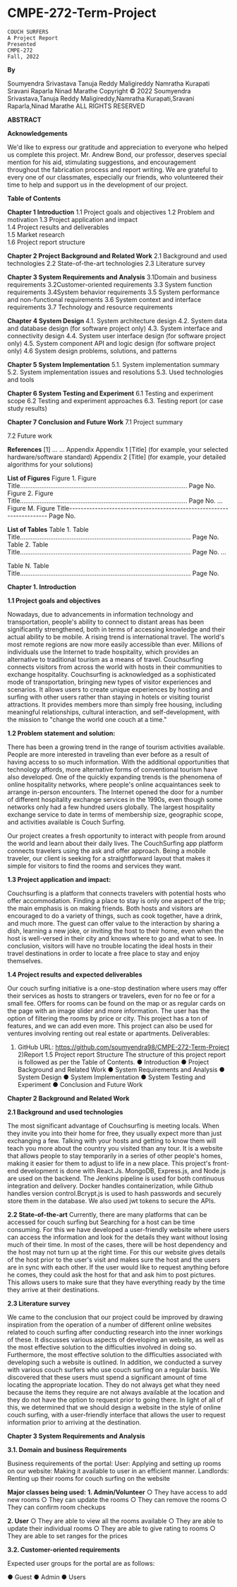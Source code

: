 # CMPE-272-Term-Project


    COUCH SURFERS
    A Project Report
    Presented 
    CMPE-272
    Fall, 2022


**By**

Soumyendra Srivastava
Tanuja Reddy Maligireddy
Namratha Kurapati
Sravani Raparla
Ninad Marathe
Copyright © 2022
Soumyendra Srivastava,Tanuja Reddy Maligireddy,Namratha Kurapati,Sravani Raparla,Ninad Marathe
ALL RIGHTS RESERVED

**ABSTRACT**
 

**Acknowledgements**


We'd like to express our gratitude and appreciation to everyone who helped us complete this project. Mr. Andrew Bond, our professor, deserves special mention for his aid, stimulating suggestions, and encouragement throughout the fabrication process and report writing. We are grateful to every one of our classmates, especially our friends, who volunteered their time to help and support us in the development of our project.



**Table of Contents**


**Chapter 1 Introduction**
1.1  Project goals and objectives
1.2  Problem and motivation
1.3  Project application and impact                                        
1.4  Project results and deliverables                                                                           
1.5  Market research                                                                                       
1.6  Project report structure     

**Chapter 2 Project Background and Related Work**
2.1  Background and used technologies
2.2 State-of-the-art technologies
2.3  Literature survey

**Chapter 3 System Requirements and Analysis**
3.1Domain and business requirements
3.2Customer-oriented requirements
3.3 System function requirements
3.4System behavior requirements
3.5	System performance and non-functional requirements
3.6	System context and interface requirements
3.7	Technology and resource requirements
 
**Chapter 4 System Design**
4.1.   System architecture design
4.2.   System data and database design (for software project only)
4.3.   System interface and connectivity design
4.4.   System user interface design (for software project only)
4.5.   System component API and logic design (for software project only)
4.6    System design problems, solutions, and patterns

**Chapter 5 System Implementation**
5.1.   System implementation summary
5.2.   System implementation issues and resolutions
5.3.   Used technologies and tools
 
**Chapter 6 System Testing and Experiment**
6.1    Testing and experiment scope
6.2    Testing and experiment approaches
6.3.   Testing report (or case study results)
 
**Chapter 7 Conclusion and Future Work**
7.1 Project summary

7.2 Future work
 
**References**
[1] …
…
Appendix
Appendix 1 [Title]  	(for example, your selected hardware/software standard)
Appendix 2 [Title]  	(for example, your detailed algorithms for your solutions)
 

**List of Figures**
Figure 1. Figure Title.............................................................................................. Page No.
Figure 2. Figure Title.............................................................................................. Page No.
…
Figure M. Figure Title---------------------------------------------------------------------- Page No.

**List of Tables**
Table 1. Table Title................................................................................................ Page No.
Table 2. Table Title................................................................................................ Page No.
…
 
Table N. Table Title................................................................................................ Page No.

**Chapter 1.  Introduction**
 
**1.1 Project goals and objectives**

Nowadays, due to advancements in information technology and transportation, people's ability to connect to distant areas has been significantly strengthened, both in terms of accessing knowledge and their actual ability to be mobile. A rising trend is international travel. The world's most remote regions are now more easily accessible than ever. Millions of individuals use the Internet to trade hospitality, which provides an alternative to traditional tourism as a means of travel.
Couchsurfing connects visitors from across the world with hosts in their communities to exchange hospitality.   Couchsurfing is acknowledged as a sophisticated mode of transportation, bringing new types of visitor experiences and scenarios. It allows users to create unique experiences by hosting and surfing with other users rather than staying in hotels or visiting tourist attractions. It provides members more than simply free housing, including meaningful relationships, cultural interaction, and self-development, with the mission to "change the world one couch at a time."


**1.2 Problem statement and solution:**

There has been a growing trend in the range of tourism activities available. People are more interested in traveling than ever before as a result of having access to so much information. With the additional opportunities that technology affords, more alternative forms of conventional tourism have also developed. One of the quickly expanding trends is the phenomena of online hospitality networks, where people's online acquaintances seek to arrange in-person encounters. The Internet opened the door for a number of different hospitality exchange services in the 1990s, even though some networks only had a few hundred users globally. The largest hospitality exchange service to date in terms of membership size, geographic scope, and activities available is Couch Surfing.

Our project creates a fresh opportunity to interact with people from around the world and learn about their daily lives.   The CouchSurfing app platform connects travelers using the ask and offer approach. Being a mobile traveler, our client is seeking for a straightforward layout that makes it simple for visitors to find the rooms and services they want.

**1.3 Project application and impact:**

Couchsurfing is a platform that connects travelers with potential hosts who offer accommodation. Finding a place to stay is only one aspect of the trip; the main emphasis is on making friends. Both hosts and visitors are encouraged to do a variety of things, such as cook together, have a drink, and much more.
The guest can offer value to the interaction by sharing a dish, learning a new joke, or inviting the host to their home, even when the host is well-versed in their city and knows where to go and what to see. In conclusion, visitors will have no trouble locating the ideal hosts in their travel destinations in order to locate a free place to stay and enjoy themselves.


**1.4 Project results and expected deliverables**

Our couch surfing initiative is a one-stop destination where users may offer their services as hosts to strangers or travelers, even for no fee or for a small fee.
Offers for rooms can be found on the map or as regular cards on the page with an image slider and more information.
The user has the option of filtering the rooms by price or city. This project has a ton of features, and we can add even more.
This project can also be used for ventures involving renting out real estate or apartments.
Deliverables:

1) GitHub URL: https://github.com/soumyendra98/CMPE-272-Term-Project
2)Report
1.5	Project report Structure
The structure of this project report is followed as per the Table of Contents.
●         	Introduction
●         	Project Background and Related Work
●         	System Requirements and Analysis
●         	System Design
●         	System Implementation
●         	System Testing and Experiment
●         	Conclusion and Future Work

 
**Chapter 2   Background and Related Work**
 
**2.1  Background and used technologies**

The most significant advantage of Couchsurfing is meeting locals. When they invite you into their home for free, they usually expect more than just exchanging a few. Talking with your hosts and getting to know them will teach you more about the country you visited than any tour. It is a website that allows people to stay temporarily in a series of other people's homes, making it easier for them to adjust to life in a new place. This project's front-end development is done with React.Js. MongoDB, Express.js, and Node.js are used on the backend. The Jenkins pipeline is used for both continuous integration and delivery. Docker handles containerization, while Github handles version control.Bcrypt.js is used to hash passwords and securely store them in the database. We also used jwt tokens to secure the APIs.

 
**2.2  State-of-the-art**
Currently, there are many platforms that can be accessed for couch surfing but Searching for a host can be time consuming. For this we have developed a user-friendly website where users can access the information and look for the details they want without losing much of their time. In most of the cases, there will be host dependency and the host may not turn up at the right time. For this our website gives details of the host prior to the user's visit and makes sure the host and the users are in sync with each other. If the user would like to request anything before he comes, they could ask the host for that and ask him to post pictures. This allows users to make sure that they have everything ready by the time they arrive at their destinations.
 
**2.3  Literature survey**

 We came to the conclusion that our project could be improved by drawing inspiration from the operation of a number of different online websites related to couch surfing after conducting research into the inner workings of these. It discusses various aspects of developing an website, as well as the most effective solution to the difficulties involved in doing so. Furthermore, the most effective solution to the difficulties associated with developing such a website is outlined. In addition, we conducted a survey with various couch surfers who use couch surfing on a regular basis. We discovered that these users must spend a significant amount of time locating the appropriate location. They do not always get what they need because the items they require are not always available at the location and they do not have the option to request prior to going there. In light of all of this, we determined that we should design a website in the style of online couch surfing, with a user-friendly interface that allows the user to request information prior to arriving at the destination.
 
**Chapter 3   System Requirements and Analysis**

**3.1.   Domain and business Requirements**

Business requirements of the portal: User: Applying and setting up rooms on our website: Making it available to user in an efficient manner. Landlords: Renting up their rooms for couch surfing on the website

 
**Major classes being used:**
**1. Admin/Volunteer**
○ They have access to add new rooms
○ They can update the rooms
○ They can remove the rooms
○ They can confirm room checkups

**2. User**
○ They are able to view all the rooms available 
○ They are able to update their individual rooms
○ They are able to give rating to rooms
○ They are able to set ranges for the prices


**3.2.   Customer-oriented requirements**



Expected user groups for the portal are as follows: 

● Guest
● Admin
● Users





